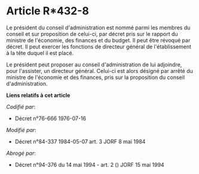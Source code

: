 # Article R*432-8

Le président du conseil d'administration est nommé parmi les membres du conseil et sur proposition de celui-ci, par décret
pris sur le rapport du ministre de l'économie, des finances et du budget. Il peut être révoqué par décret. Il peut exercer
les fonctions de directeur général de l'établissement à la tête duquel il est placé.

Le président peut proposer au conseil d'administration de lui adjoindre, pour l'assister, un directeur général. Celui-ci est
alors désigné par arrêté du ministre de l'économie et des finances, pris sur la proposition du conseil d'administration.

**Liens relatifs à cet article**

_Codifié par_:

  - Décret n°76-666 1976-07-16

_Modifié par_:

  - Décret n°84-337 1984-05-07 art. 3 JORF 8 mai 1984

_Abrogé par_:

  - Décret n°94-376 du 14 mai 1994 - art. 2 () JORF 15 mai 1994
